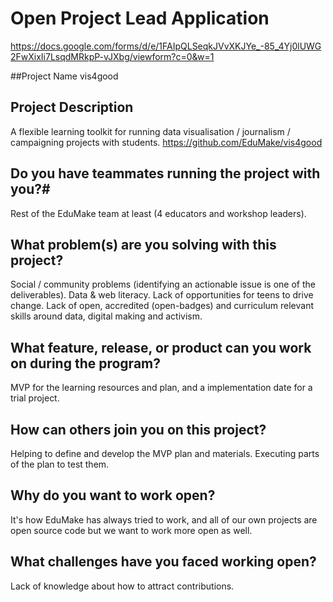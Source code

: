 # Open Project Lead Application 
https://docs.google.com/forms/d/e/1FAIpQLSeqkJVvXKJYe_-85_4Yj0lUWG2FwXixIi7LsqdMRkpP-vJXbg/viewform?c=0&w=1

##Project Name 
vis4good

## Project Description
A flexible learning toolkit for running data visualisation / journalism / campaigning projects with students.  https://github.com/EduMake/vis4good

## Do you have teammates running the project with you?#
Rest of the EduMake team at least (4 educators and workshop leaders). 

## What problem(s) are you solving with this project?
Social / community problems (identifying an actionable issue is one of the deliverables). Data & web literacy. Lack of opportunities for teens to drive change. Lack of open, accredited (open-badges) and curriculum relevant skills around data, digital making and activism. 

## What feature, release, or product can you work on during the program? 
MVP for the learning resources and plan, and a implementation date for a trial project.

## How can others join you on this project?
Helping to define and develop the MVP plan and materials. Executing parts of the plan to test them.

## Why do you want to work open?
It's how EduMake has always tried to work, and all of our own projects are open source code but we want to work more open as well.

## What challenges have you faced working open?
Lack of knowledge about how to attract contributions. 
